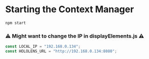 # Starting the Context Manager

```zsh
npm start
```

### ⚠️ Might want to change the IP in displayElements.js ⚠️

```js
const LOCAL_IP = "192.168.0.134";
const HOLOLENS_URL = "http://192.168.0.134:8080";
```
